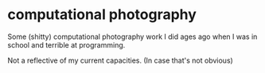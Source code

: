 # computational photography
Some (shitty) computational photography work I did ages ago when I was in school and terrible at programming.

Not a reflective of my current capacities. (In case that's not obvious) 
